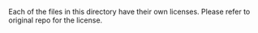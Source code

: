 Each of the files in this directory have their own licenses.
Please refer to original repo for the license.